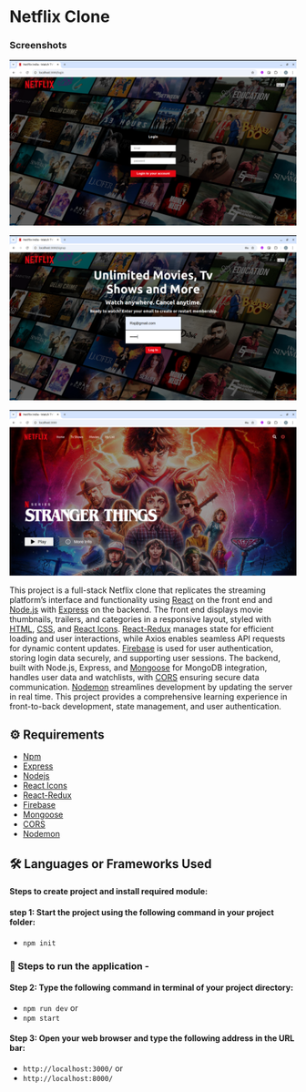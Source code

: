 # Netflix Clone

### Screenshots

![alt text](<Screenshot from 1.png>)

![alt text](<Screenshot from 2.png>)

![alt text](<Screenshot from 3.png>)

This project is a full-stack Netflix clone that replicates the streaming platform’s interface and functionality using [React](https://react.dev/) on the front end and [Node.js](https://nodejs.org/en) with [Express](https://expressjs.com/) on the backend. The front end displays movie thumbnails, trailers, and categories in a responsive layout, styled with [HTML](https://developer.mozilla.org/en-US/docs/Web/HTML), [CSS](https://developer.mozilla.org/en-US/docs/Web/CSS), and [React Icons](https://www.npmjs.com/package/react-icons). [React-Redux](https://www.npmjs.com/package/react-redux) manages state for efficient loading and user interactions, while Axios enables seamless API requests for dynamic content updates. [Firebase](https://firebase.google.com/) is used for user authentication, storing login data securely, and supporting user sessions. The backend, built with Node.js, Express, and [Mongoose](https://www.npmjs.com/package/mongoose) for MongoDB integration, handles user data and watchlists, with [CORS](https://www.npmjs.com/package/cors) ensuring secure data communication. [Nodemon](https://www.npmjs.com/package/nodemon) streamlines development by updating the server in real time. This project provides a comprehensive learning experience in front-to-back development, state management, and user authentication.


## ⚙️ Requirements

- [Npm](https://www.npmjs.com/package/download)
- [Express](https://expressjs.com/)
- [Nodejs](https://nodejs.org/en/download)
- [React Icons](https://www.npmjs.com/package/react-icons)
- [React-Redux](https://www.npmjs.com/package/react-redux)
- [Firebase](https://firebase.google.com/) 
- [Mongoose](https://www.npmjs.com/package/mongoose)
- [CORS](https://www.npmjs.com/package/cors)
- [Nodemon](https://www.npmjs.com/package/nodemon)

## 🛠 Languages or Frameworks Used

#### Steps to create project and install required module:

#### step 1: Start the project using the following command in your project folder:

  + `npm init`

### 🌟 Steps to run the application -
#### Step 2: Type the following command in terminal of your project directory:

+ `npm run dev` or
+ `npm start`

#### Step 3: Open your web browser and type the following address in the URL bar:

+ `http://localhost:3000/` or
+  `http://localhost:8000/`